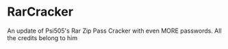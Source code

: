 # RarCracker
An update of Psi505's Rar Zip Pass Cracker with even MORE passwords. All the credits belong to him
